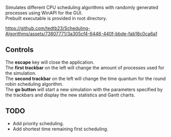 Simulates different CPU scheduling algorithms with randomly generated processes using WinAPI for the GUI.\
Prebuilt executable is provided in root directory.

https://github.com/tedtb23/Scheduling-Algorithms/assets/73807771/3a305cf4-6446-440f-bbde-fab18c0ca6a1

## Controls
The **escape** key will close the application.\
The **first trackbar** on the left will change the amount of processes used for the simulation.\
The **second trackbar** on the left will change the time quantum for the round robin scheduling algorithm.\
The **go button** will start a new simulation with the parameters specified by the trackbars and display the new statistics and Gantt charts.

## TODO
* Add priority scheduling.
* Add shortest time remaining first scheduling.
